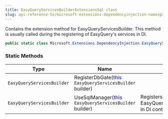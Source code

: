 ```yaml
---
title: EasyQueryServicesBuilderExtensionsSql class
slug: api-reference-5x/microsoft-extensions-dependencyinjection-namespace/easyqueryservicesbuilderextensionssql-class
---
```



Contains the extension method for EasyQueryServicesBuilder.  This method is usually called during the registering of EasyQuery's services in DI.
```csharp
public static class Microsoft.Extensions.DependencyInjection.EasyQueryServicesBuilderExtensionsSql

```

### Static Methods

| Type | Name | Description | 
| --- | --- | --- | 
| `EasyQueryServicesBuilder` | RegisterDbGate(<span style='color: blue'>this</span> `EasyQueryServicesBuilder` builder) |  | 
| `EasyQueryServicesBuilder` | UseSqlManager(<span style='color: blue'>this</span> `EasyQueryServicesBuilder` builder) | Registers EasyQueryManagerSqlResolver in DI container. |